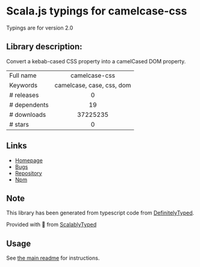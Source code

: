
# Scala.js typings for camelcase-css

Typings are for version 2.0

## Library description:
Convert a kebab-cased CSS property into a camelCased DOM property.

|                    |                 |
| ------------------ | :-------------: |
| Full name          | camelcase-css |
| Keywords           | camelcase, case, css, dom |
| # releases         | 0 |
| # dependents       | 19 |
| # downloads        | 37225235 |
| # stars            | 0 |

## Links
- [Homepage](https://github.com/stevenvachon/camelcase-css#readme)
- [Bugs](https://github.com/stevenvachon/camelcase-css/issues)
- [Repository](https://github.com/stevenvachon/camelcase-css)
- [Npm](https://www.npmjs.com/package/camelcase-css)
    


## Note
This library has been generated from typescript code from [DefinitelyTyped](https://definitelytyped.org).

Provided with :purple_heart: from [ScalablyTyped](https://github.com/oyvindberg/ScalablyTyped)

## Usage
See [the main readme](../../readme.md) for instructions.


